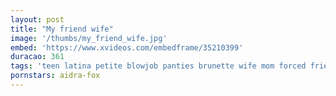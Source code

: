 ```yaml
---
layout: post
title: "My friend wife"
image: '/thumbs/my_friend_wife.jpg'
embed: 'https://www.xvideos.com/embedframe/35210399'
duracao: 361
tags: 'teen latina petite blowjob panties brunette wife mom forced friend family and son daughter strokes dad stepdad step siffing'
pornstars: aidra-fox
---
```

